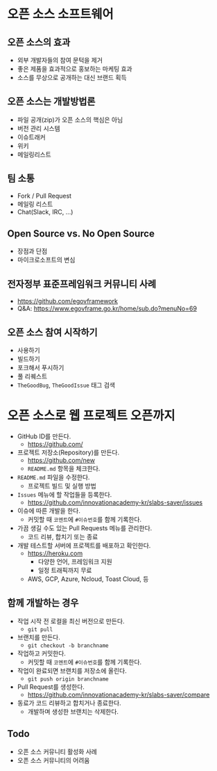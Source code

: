 # 오픈 소스 소프트웨어

## 오픈 소스의 효과
- 외부 개발자들의 참여 문턱을 제거
- 좋은 제품을 효과적으로 홍보하는 마케팅 효과
- 소스를 무상으로 공개하는 대신 브랜드 획득

## 오픈 소스는 개발방법론
- 파일 공개(zip)가 오픈 소스의 핵심은 아님
- 버전 관리 시스템
- 이슈트래커
- 위키
- 메일링리스트

## 팀 소통
- Fork / Pull Request
- 메일링 리스트
- Chat(Slack, IRC, ...)

## Open Source vs. No Open Source
- 장점과 단점
- 마이크로소프트의 변심

## 전자정부 표준프레임워크 커뮤니티 사례
- https://github.com/egovframework
- Q&A: https://www.egovframe.go.kr/home/sub.do?menuNo=69

## 오픈 소스 참여 시작하기
- 사용하기
- 빌드하기
- 포크해서 푸시하기
- 풀 리퀘스트
- `TheGoodBug`, `TheGoodIssue` 태그 검색

# 오픈 소스로 웹 프로젝트 오픈까지
- GitHub ID를 만든다.
  * https://github.com/
- 프로젝트 저장소(Repository)를 만든다.
  * https://github.com/new
  * `README.md` 항목을 체크한다.
- `README.md` 파일을 수정한다.
  * 프로젝트 빌드 및 실행 방법
- `Issues` 메뉴에 할 작업들을 등록한다.
  * https://github.com/innovationacademy-kr/slabs-saver/issues
- 이슈에 따른 개발을 한다.
  * 커밋할 때 `코멘트`에 `#이슈번호`를 함께 기록한다.
- 가끔 생길 수도 있는 Pull Requests 메뉴를 관리한다.
  * 코드 리뷰, 합치기 또는 종료
- 개발 테스트할 서버에 프로젝트를 배포하고 확인한다.
  * https://heroku.com
    * 다양한 언어, 프레임워크 지원
    * 일정 트래픽까지 무료
  * AWS, GCP, Azure, Ncloud, Toast Cloud, 등

## 함께 개발하는 경우
- 작업 시작 전 로컬을 최신 버전으로 만든다.
  * `git pull`
- 브랜치를 만든다.
  * `git checkout -b branchname`
- 작업하고 커밋한다.
  * 커밋할 때 `코멘트`에 `#이슈번호`를 함께 기록한다.
- 작업이 완료되면 브랜치를 저장소에 올린다.
  * `git push origin branchname`
- Pull Request를 생성한다.
  * https://github.com/innovationacademy-kr/slabs-saver/compare
- 동료가 코드 리뷰하고 합치거나 종료한다.
  * 개발하며 생성한 브랜치는 삭제한다.

## Todo
- 오픈 소스 커뮤니티 활성화 사례
- 오픈 소스 커뮤니티의 어려움
